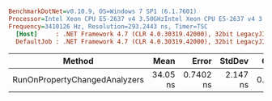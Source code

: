 ``` ini

BenchmarkDotNet=v0.10.9, OS=Windows 7 SP1 (6.1.7601)
Processor=Intel Xeon CPU E5-2637 v4 3.50GHzIntel Xeon CPU E5-2637 v4 3.50GHz, ProcessorCount=16
Frequency=3410126 Hz, Resolution=293.2443 ns, Timer=TSC
  [Host]     : .NET Framework 4.7 (CLR 4.0.30319.42000), 32bit LegacyJIT-v4.7.2114.0
  DefaultJob : .NET Framework 4.7 (CLR 4.0.30319.42000), 32bit LegacyJIT-v4.7.2114.0


```
 |                        Method |     Mean |     Error |   StdDev |  Gen 0 |  Gen 1 | Allocated |
 |------------------------------ |---------:|----------:|---------:|-------:|-------:|----------:|
 | RunOnPropertyChangedAnalyzers | 34.05 ns | 0.7402 ns | 2.147 ns | 0.0045 | 0.0045 |      24 B |
